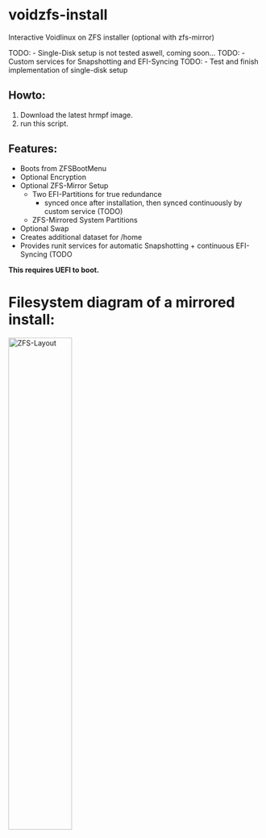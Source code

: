 # voidzfs-install
Interactive Voidlinux on ZFS installer (optional with zfs-mirror)

TODO: - Single-Disk setup is not tested aswell, coming soon...
TODO: - Custom services for Snapshotting and EFI-Syncing
TODO: - Test and finish implementation of single-disk setup

## Howto:
1. Download the latest hrmpf image.
2. run this script.

## Features:
- Boots from ZFSBootMenu
- Optional Encryption
- Optional ZFS-Mirror Setup
    - Two EFI-Partitions for true redundance
        - synced once after installation, then synced continuously by custom service (TODO)
    - ZFS-Mirrored System Partitions
- Optional Swap
- Creates additional dataset for /home
- Provides runit services for automatic Snapshotting + continuous EFI-Syncing (TODO

**This requires UEFI to boot.**

# Filesystem diagram of a mirrored install:
<img width="50%" height="50%" alt="ZFS-Layout" src="https://github.com/user-attachments/assets/55bc44b7-1cc6-4ae2-bff5-a7836250e65a" />
